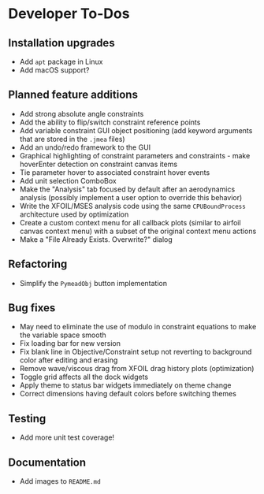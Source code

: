 Developer To-Dos
================

Installation upgrades
---------------------
- Add `apt` package in Linux
- Add macOS support?

Planned feature additions
-------------------------
- Add strong absolute angle constraints
- Add the ability to flip/switch constraint reference points
- Add variable constraint GUI object positioning (add keyword arguments that are stored in the `.jmea` files)
- Add an undo/redo framework to the GUI
- Graphical highlighting of constraint parameters and constraints - make hoverEnter detection on constraint canvas items
- Tie parameter hover to associated constraint hover events
- Add unit selection ComboBox
- Make the "Analysis" tab focused by default after an aerodynamics analysis (possibly implement a user option to
  override this behavior)
- Write the XFOIL/MSES analysis code using the same `CPUBoundProcess` architecture used by optimization
- Create a custom context menu for all callback plots (similar to airfoil canvas context menu) with a subset of the
  original context menu actions
- Make a "File Already Exists. Overwrite?" dialog

Refactoring
-----------
- Simplify the `PymeadObj` button implementation

Bug fixes
---------
- May need to eliminate the use of modulo in constraint equations to make the variable 
  space smooth
- Fix loading bar for new version
- Fix blank line in Objective/Constraint setup not reverting to background color after editing and erasing
- Remove wave/viscous drag from XFOIL drag history plots (optimization)
- Toggle grid affects all the dock widgets
- Apply theme to status bar widgets immediately on theme change
- Correct dimensions having default colors before switching themes

Testing
-------
- Add more unit test coverage!

Documentation
-------------
- Add images to `README.md`
